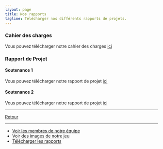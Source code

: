 ```yaml
---
layout: page
title: Nos rapports
tagline: Télécharger nos différents rapports de projets.
---
```


### Cahier des charges


Vous pouvez télécharger notre cahier des charges [ici](https://github.com/Wes974/SSAO/raw/master/docs/assets/ssao.pdf)


### Rapport de Projet


#### Soutenance 1

Vous pouvez télécharger notre rapport de projet [ici](https://github.com/Wes974/SSAO/raw/master/docs/assets/rapport1.pdf)

#### Soutenance 2

Vous pouvez télécharger notre rapport de projet [ici](https://github.com/Wes974/SSAO/raw/master/docs/assets/rapport2.pdf)

---

[Retour](../index.html)

---

 - [Voir les membres de notre équipe](pages/equipe.html)
 - [Voir des images de notre jeu](pages/images.html)
 - [Télécharger les rapports](pages/rapports.html)

